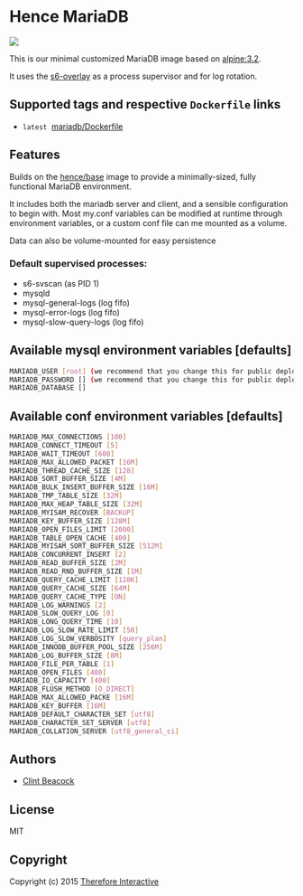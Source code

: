 # Hence MariaDB

[![](https://badge.imagelayers.io/hence/mariadb:latest.svg)](https://imagelayers.io/?images=hence/mariadb:latest 'Get your own badge on imagelayers.io')

This is our minimal customized MariaDB image based on [alpine:3.2](https://registry.hub.docker.com/_/alpine/).

It uses the [s6-overlay](https://github.com/just-containers/s6-overlay) as a process supervisor and for log rotation.

## Supported tags and respective `Dockerfile` links
* `latest`&nbsp;&nbsp;[mariadb/Dockerfile](https://github.com/hence-io/images/blob/master/mariadb/Dockerfile)

## Features
Builds on the [hence/base](https://registry.hub.docker.com/u/hence/base/) image to provide a minimally-sized, fully functional MariaDB environment.

It includes both the mariadb server and client, and a sensible configuration to begin with.  Most my.conf variables can be modified at runtime through environment variables, or a custom conf file can me mounted as a volume.

Data can also be volume-mounted for easy persistence

### Default supervised processes:
* s6-svscan (as PID 1)
* mysqld
* mysql-general-logs (log fifo)
* mysql-error-logs (log fifo)
* mysql-slow-query-logs (log fifo)

## Available mysql environment variables [defaults]
```bash
MARIADB_USER [root] (we recommend that you change this for public deployments)
MARIADB_PASSWORD [] (we recommend that you change this for public deployments)
MARIADB_DATABASE []
```

## Available conf environment variables [defaults]
```bash
MARIADB_MAX_CONNECTIONS [100]
MARIADB_CONNECT_TIMEOUT [5]
MARIADB_WAIT_TIMEOUT [600]
MARIADB_MAX_ALLOWED_PACKET [16M]
MARIADB_THREAD_CACHE_SIZE [128]
MARIADB_SORT_BUFFER_SIZE [4M]
MARIADB_BULK_INSERT_BUFFER_SIZE [16M]
MARIADB_TMP_TABLE_SIZE [32M]
MARIADB_MAX_HEAP_TABLE_SIZE [32M]
MARIADB_MYISAM_RECOVER [BACKUP]
MARIADB_KEY_BUFFER_SIZE [128M]
MARIADB_OPEN_FILES_LIMIT [2000]
MARIADB_TABLE_OPEN_CACHE [400]
MARIADB_MYISAM_SORT_BUFFER_SIZE [512M]
MARIADB_CONCURRENT_INSERT [2]
MARIADB_READ_BUFFER_SIZE [2M]
MARIADB_READ_RND_BUFFER_SIZE [1M]
MARIADB_QUERY_CACHE_LIMIT [128K]
MARIADB_QUERY_CACHE_SIZE [64M]
MARIADB_QUERY_CACHE_TYPE [ON]
MARIADB_LOG_WARNINGS [2]
MARIADB_SLOW_QUERY_LOG [0]
MARIADB_LONG_QUERY_TIME [10]
MARIADB_LOG_SLOW_RATE_LIMIT [50]
MARIADB_LOG_SLOW_VERBOSITY [query_plan]
MARIADB_INNODB_BUFFER_POOL_SIZE [256M]
MARIADB_LOG_BUFFER_SIZE [8M]
MARIADB_FILE_PER_TABLE [1]
MARIADB_OPEN_FILES [400]
MARIADB_IO_CAPACITY [400]
MARIADB_FLUSH_METHOD [O_DIRECT]
MARIADB_MAX_ALLOWED_PACKE [16M]
MARIADB_KEY_BUFFER [16M]
MARIADB_DEFAULT_CHARACTER_SET [utf8]
MARIADB_CHARACTER_SET_SERVER [utf8]
MARIADB_COLLATION_SERVER [utf8_general_ci]
```

## Authors
* [Clint Beacock](https://github.com/clintbeacock)

## License
MIT

## Copyright
Copyright (c) 2015 [Therefore Interactive](http://therefore.ca)
